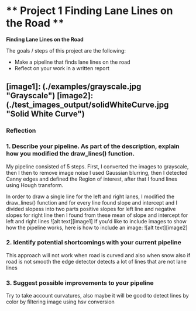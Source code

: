 # ** Project 1 Finding Lane Lines on the Road ** 

**Finding Lane Lines on the Road**

The goals / steps of this project are the following:
* Make a pipeline that finds lane lines on the road
* Reflect on your work in a written report


[//]: # (Image References)

[image1]: (./examples/grayscale.jpg "Grayscale")
[image2]: (./test_images_output/solidWhiteCurve.jpg "Solid White Curve") 
---

### Reflection

### 1. Describe your pipeline. As part of the description, explain how you modified the draw_lines() function.

My pipeline consisted of 5 steps. First, I converted the images to grayscale, then I then to remove image noise
I used Gaussian blurring, then I detected Canny edges and defined the Region of interest, after that I found
lines using Hough transform.

In order to draw a single line for the left and right lanes, I modified the draw_lines() function and for every line 
found slope and intercept and I divided slopess into two parts positive slopes for left line and negative slopes for right line then I found from these mean of slope and intercept for left and right lines
![alt text][image1]
If you'd like to include images to show how the pipeline works, here is how to include an image: 
![alt text][image2]



### 2. Identify potential shortcomings with your current pipeline

 This approach will not work when road is curved and also when snow  also if road is not smooth the edge detector detects a lot of lines that are not lane lines


### 3. Suggest possible improvements to your pipeline

Try to take account curvatures, also maybe it will be good to detect lines by color by filtering image
using hsv conversion


